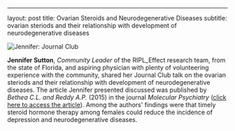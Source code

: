 ---
layout: post
title: Ovarian Steroids and Neurodegenerative Diseases
subtitle: ovarian steriods and their relationship with development of neurodegenerative diseases


<img src="/img/Jennifer_JClub.jpg" alt="Jennifer: Journal Club" class="inline"/><a name="Jennifer: Journal Club"></a>

<b>Jennifer Sutton</b>, <i>Community Leader</i> of the RIPL_Effect research team, from the state of Florida, and aspiring physician with plenty of volunteering experience with the community, shared her Journal Club talk on the ovarian steriods and their relationship with development of neurodegenerative diseases. The article Jennifer presented discussed was published by <i>Bethea C.L. and Reddy A.P. </i> (2015) in the journal <i>Molecular Psychiatry</i> (<a href="https://www.ncbi.nlm.nih.gov/pmc/articles/PMC4508249/" target="_blank">click here to access the article</a>). Among the authors' findings were that timely steroid hormone therapy among females could reduce the incidence of depression and neurodegenerative diseases. 

